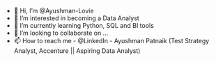 - 👋 Hi, I’m @Ayushman-Lovie
- 👀 I’m interested in becoming a Data Analyst
- 🌱 I’m currently learning Python, SQL and BI tools
- 💞️ I’m looking to collaborate on ...
- 📫 How to reach me - @LinkedIn - Ayushman Patnaik (Test Strategy Analyst, Accenture || Aspiring Data Analyst)

<!---
Ayushman-Lovie/Ayushman-Lovie is a ✨ special ✨ repository because its `README.md` (this file) appears on your GitHub profile.
You can click the Preview link to take a look at your changes.
--->
